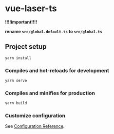 # vue-laser-ts

**!!!!important!!!!**

**rename `src/global.default.ts` to `src/global.ts`**

## Project setup

```bash
yarn install
```

### Compiles and hot-reloads for development

```bash
yarn serve
```

### Compiles and minifies for production

```bash
yarn build
```

### Customize configuration

See [Configuration Reference](https://cli.vuejs.org/config/).
